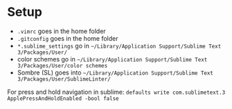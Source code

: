 # Setup

- `.vimrc` goes in the home folder
- `.gitconfig` goes in the home folder
- `*.sublime_settings` go in `~/Library/Application Support/Sublime Text 3/Packages/User/`
- color schemes go in `~/Library/Application Support/Sublime Text 3/Packages/User/color schemes`
- Sombre (SL) goes into `~/Library/Application Support/Sublime Text 3/Packages/User/SublimeLinter/`

For press and hold navigation in sublime: `defaults write com.sublimetext.3 ApplePressAndHoldEnabled -bool false`

